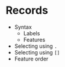 # Records

* Syntax
  * Labels
  * Features
* Selecting using `.`
* Selecting using `[]`
* Feature order
